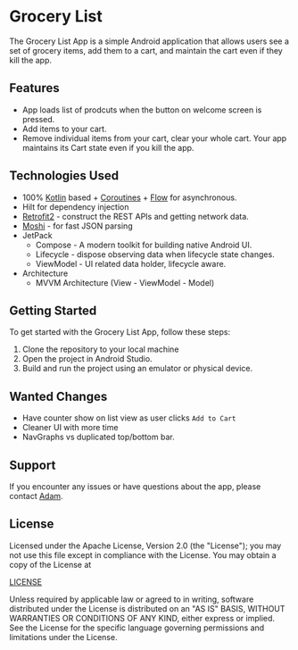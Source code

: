 # Grocery List

The Grocery List App is a simple Android application that allows users see a set of grocery items, add them to a cart, and maintain the cart even if they kill the app.

## Features

- App loads list of prodcuts when the button on welcome screen is pressed. 
- Add items to your cart. 
- Remove individual items from your cart, clear your whole cart. Your app maintains its Cart state even if you kill the app.

## Technologies Used

- 100% [Kotlin](https://kotlinlang.org/) based + [Coroutines](https://github.com/Kotlin/kotlinx.coroutines) + [Flow](https://kotlin.github.io/kotlinx.coroutines/kotlinx-coroutines-core/kotlinx.coroutines.flow/) for asynchronous.
- Hilt for dependency injection
- [Retrofit2](https://github.com/square/retrofit) - construct the REST APIs and getting network data.
- [Moshi](https://github.com/square/moshi) - for fast JSON parsing
- JetPack
    - Compose - A modern toolkit for building native Android UI.
    - Lifecycle - dispose observing data when lifecycle state changes.
    - ViewModel - UI related data holder, lifecycle aware.
- Architecture
    - MVVM Architecture (View - ViewModel - Model)

## Getting Started

To get started with the Grocery List App, follow these steps:

1. Clone the repository to your local machine
2. Open the project in Android Studio.
3. Build and run the project using an emulator or physical device.

## Wanted Changes

- Have counter show on list view as user clicks `Add to Cart`
- Cleaner UI with more time
- NavGraphs vs duplicated top/bottom bar.

## Support

If you encounter any issues or have questions about the app, please contact [Adam](https://www.adamgardner.dev/contact).

## License

Licensed under the Apache License, Version 2.0 (the "License");
you may not use this file except in compliance with the License.
You may obtain a copy of the License at

[LICENSE](http://www.apache.org/licenses/LICENSE-2.0)

Unless required by applicable law or agreed to in writing, software
distributed under the License is distributed on an "AS IS" BASIS,
WITHOUT WARRANTIES OR CONDITIONS OF ANY KIND, either express or implied.
See the License for the specific language governing permissions and
limitations under the License.
